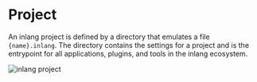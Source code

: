 # Project

An inlang project is defined by a directory that emulates a file `{name}.inlang`. The directory contains the settings for a project and is the entrypoint for all applications, plugins, and tools in the inlang ecosystem.

![inlang project](https://cdn.jsdelivr.net/gh/inlang/monorepo/inlang/documentation/sdk/assets/project.jpg)
